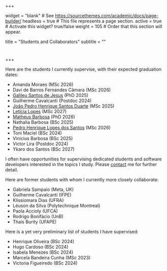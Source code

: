 +++

widget = "blank"  # See https://sourcethemes.com/academic/docs/page-builder/
headless = true  # This file represents a page section.
active = true  # Activate this widget? true/false
weight = 105  # Order that this section will appear.

title = "Students and Collaborators"
subtitle = ""

# 

+++

Here are the students I currently supervise, with their expected graduation dates:

* Amanda Moraes (MSc 2026)
* Davi de Barros Fernandes Câmara (MSc 2026)
* [Galileu Santos de Jesus](https://www.cin.ufpe.br/~gsj) (PhD 2025)
* Guilherme Cavalcanti (Postdoc 2024)
* [João Pedro Henrique Santos Duarte](https://jpedroh.dev/) (MSc 2025)
* [Letícia Lopes](https://www.cin.ufpe.br/~lrsl/) (MSc 2027) 
* [Matheus Barbosa](https://barbosamaatheus.github.io) (PhD 2026)
* Nathalia Barbosa (BSc 2025)
* [Pedro Henrique Lopes dos Santos](https://www.cin.ufpe.br/~phls2/) (MSc 2026)
* Toni Maciel (BSc 2024)
* Vinicius Barbosa (BSc 2025)
* Victor Lira (Postdoc 2024)
* Ykaro dos Santos (BSc 2027)

I often have opportunities for supervising dedicated students and software developers interested in the topics I study. Please [contact](#contact) me for further detail. 

Here are former students with whom I currently more closely collaborate:

* Gabriela Sampaio (Meta, UK)
* Guilherme Cavalcanti (IFPE)
* Klissiomara Dias (UFRA)
* Léuson da Silva (Polytechnique Montreal)
* Paola Accioly (UFCA)
* Rodrigo Bonifácio (UnB)
* Thaís Burity (UFAPE)

Here is a yet very preliminary list of students I have supervised:

* Henrique Oliveira (BSc 2024)
* Hugo Cardoso (BSc 2024)
* Isabela Menezes (BSc 2024)
* Marcela Bandeira Cunha (MSc 2023)
* Victoria Figueiredo (BSc 2024)
